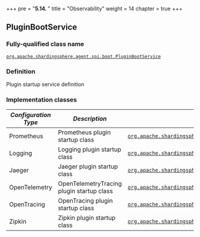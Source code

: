 +++
pre = "<b>5.14. </b>"
title = "Observability"
weight = 14
chapter = true
+++

## PluginBootService

### Fully-qualified class name

[`org.apache.shardingsphere.agent.spi.boot.PluginBootService`](https://github.com/apache/shardingsphere/blob/master/agent/api/src/main/java/org/apache/shardingsphere/agent/spi/boot/PluginBootService.java)

### Definition

Plugin startup service definition

### Implementation classes

| *Configuration Type* | *Description*                             | *Fully-qualified class name* |
| -------------------- | ----------------------------------------- | ---------------------------- |
| Prometheus           | Prometheus plugin startup class           | [`org.apache.shardingsphere.agent.metrics.prometheus.service.PrometheusPluginBootService`](https://github.com/apache/shardingsphere/blob/master/agent/plugins/metrics/prometheus/src/main/java/org/apache/shardingsphere/agent/metrics/prometheus/service/PrometheusPluginBootService.java) |
| Logging              | Logging plugin startup class              | [`org.apache.shardingsphere.agent.plugin.logging.base.service.FileLoggingPluginBootService`](https://github.com/apache/shardingsphere/blob/master/agent/plugins/logging/base/src/main/java/org/apache/shardingsphere/agent/plugin/logging/file/service/FileLoggingPluginBootService.java) |
| Jaeger               | Jaeger plugin startup class               | [`org.apache.shardingsphere.agent.plugin.tracing.jaeger.service.JaegerTracingPluginBootService`](https://github.com/apache/shardingsphere/blob/master/agent/plugins/tracing/jaeger/src/main/java/org/apache/shardingsphere/agent/plugin/tracing/jaeger/service/JaegerTracingPluginBootService.java) |
| OpenTelemetry        | OpenTelemetryTracing plugin startup class | [`org.apache.shardingsphere.agent.plugin.tracing.opentelemetry.service.OpenTelemetryTracingPluginBootService`](https://github.com/apache/shardingsphere/blob/master/agent/plugins/tracing/opentelemetry/src/main/java/org/apache/shardingsphere/agent/plugin/tracing/opentelemetry/service/OpenTelemetryTracingPluginBootService.java) |
| OpenTracing          | OpenTracing plugin startup class          | [`org.apache.shardingsphere.agent.plugin.tracing.opentracing.service.OpenTracingPluginBootService`](https://github.com/apache/shardingsphere/blob/master/agent/plugins/tracing/opentracing/src/main/java/org/apache/shardingsphere/agent/plugin/tracing/opentracing/service/OpenTracingPluginBootService.java) |
| Zipkin               | Zipkin plugin startup class               | [`org.apache.shardingsphere.agent.plugin.tracing.zipkin.service.ZipkinTracingPluginBootService`](https://github.com/apache/shardingsphere/blob/master/agent/plugins/tracing/zipkin/src/main/java/org/apache/shardingsphere/agent/plugin/tracing/zipkin/service/ZipkinTracingPluginBootService.java) |
